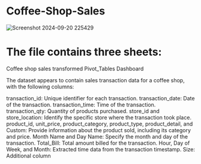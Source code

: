 # Coffee-Shop-Sales
![Screenshot 2024-09-20 225429](https://github.com/user-attachments/assets/96dcbe26-3c7a-45d6-9e21-e6ba3809c53e)

# The file contains three sheets:
Coffee shop sales transformed
Pivot_Tables
Dashboard




The dataset appears to contain sales transaction data for a coffee shop, with the following columns:

transaction_id: Unique identifier for each transaction.
transaction_date: Date of the transaction.
transaction_time: Time of the transaction.
transaction_qty: Quantity of products purchased.
store_id and store_location: Identify the specific store where the transaction took place.
product_id, unit_price, product_category, product_type, product_detail, and Custom: Provide information about the product sold, including its category and price.
Month Name and Day Name: Specify the month and day of the transaction.
Total_Bill: Total amount billed for the transaction.
Hour, Day of Week, and Month: Extracted time data from the transaction timestamp.
Size: Additional column
